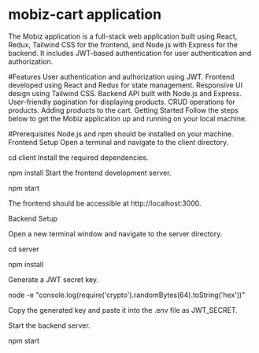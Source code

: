 # mobiz-cart application

The Mobiz application is a full-stack web application built using React, Redux, Tailwind CSS for the frontend, and Node.js with Express for the backend. It includes JWT-based authentication for user authentication and authorization.

#Features
User authentication and authorization using JWT.
Frontend developed using React and Redux for state management.
Responsive UI design using Tailwind CSS.
Backend API built with Node.js and Express.
User-friendly pagination for displaying products.
CRUD operations for products.
Adding products to the cart.
Getting Started
Follow the steps below to get the Mobiz application up and running on your local machine.

#Prerequisites
Node.js and npm should be installed on your machine.
Frontend Setup
Open a terminal and navigate to the client directory.

cd client
Install the required dependencies.

npm install
Start the frontend development server.

npm start

The frontend should be accessible at http://localhost:3000.

Backend Setup

Open a new terminal window and navigate to the server directory.

cd server

npm install

Generate a JWT secret key.

node -e "console.log(require('crypto').randomBytes(64).toString('hex'))"

Copy the generated key and paste it into the .env file as JWT_SECRET.

Start the backend server.

npm start
